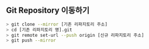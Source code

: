 ## Git Repository 이동하기

```bash
> git clone --mirror [기존 리파지토리 주소]
> cd [기존 리파지토리 명].git
> git remote set-url --push origin [신규 리파지토리 주소]
> git push --mirror
```
